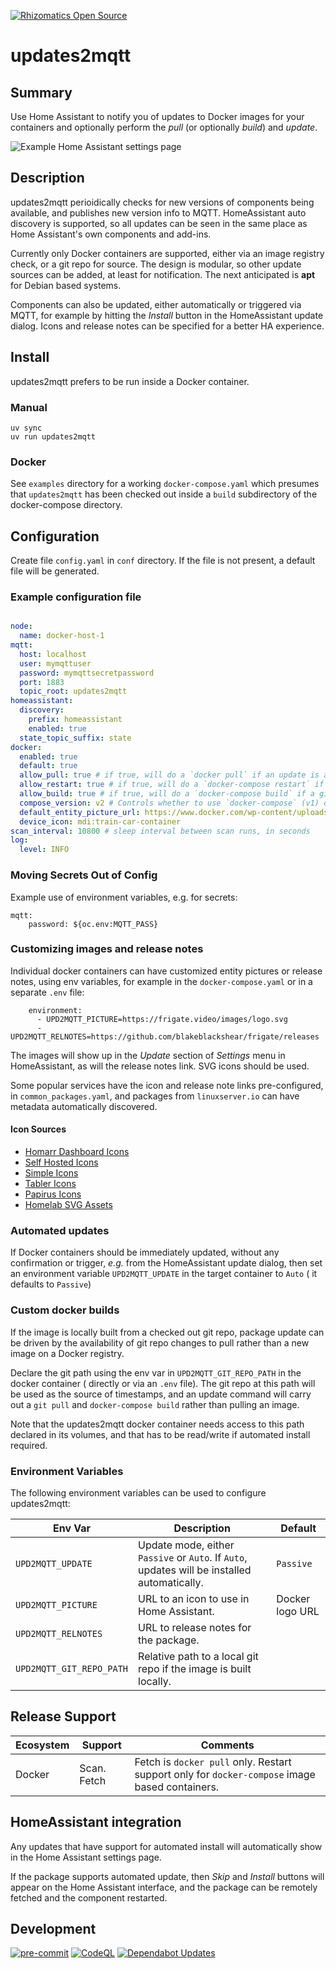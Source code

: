 [![Rhizomatics Open Source](https://avatars.githubusercontent.com/u/162821163?s=96&v=4)](https://github.com/rhizomatics)

# updates2mqtt

## Summary

Use Home Assistant to notify you of updates to Docker images for your containers and optionally perform the *pull* (or optionally *build*) and *update*.

![Example Home Assistant settings page](images/hass_update_page.png "Home Assistant Updates")

## Description

updates2mqtt perioidically checks for new versions of components being available, and publishes new version info to MQTT.
HomeAssistant auto discovery is supported, so all updates can be seen in the same place as Home Assistant's
own components and add-ins.

Currently only Docker containers are supported, either via an image registry check, or a git repo for source. The design is modular, so other update sources can be added, at least for notification. The next anticipated is **apt** for Debian based systems.

Components can also be updated, either automatically or triggered via MQTT, for example by hitting the *Install*
button in the HomeAssistant update dialog. Icons and release notes can be specified for a better HA experience.

## Install

updates2mqtt prefers to be run inside a Docker container.

### Manual
```
uv sync
uv run updates2mqtt
```
### Docker

See ``examples`` directory for a working ``docker-compose.yaml`` which presumes that ``updates2mqtt`` has been checked out inside a ``build`` subdirectory of the docker-compose directory.

## Configuration

Create file `config.yaml` in `conf` directory. If the file is not present, a default file will be generated.

### Example configuration file

```yaml

node:
  name: docker-host-1
mqtt:
  host: localhost
  user: mymqttuser
  password: mymqttsecretpassword
  port: 1883
  topic_root: updates2mqtt
homeassistant:
  discovery:
    prefix: homeassistant
    enabled: true
  state_topic_suffix: state
docker:
  enabled: true
  default: true
  allow_pull: true # if true, will do a `docker pull` if an update is available
  allow_restart: true # if true, will do a `docker-compose restart` if an update is installed
  allow_build: true # if true, will do a `docker-compose build` if a git repo is configured
  compose_version: v2 # Controls whether to use `docker-compose` (v1) or `docker compose` (v2) command
  default_entity_picture_url: https://www.docker.com/wp-content/uploads/2022/03/Moby-logo.png
  device_icon: mdi:train-car-container
scan_interval: 10800 # sleep interval between scan runs, in seconds
log:
  level: INFO
```

### Moving Secrets Out of Config

Example use of environment variables, e.g. for secrets:

```
mqtt:
    password: ${oc.env:MQTT_PASS}
```
### Customizing images and release notes

Individual docker containers can have customized entity pictures or release notes, using env variables, for example in the `docker-compose.yaml` or in a separate `.env` file:

```
    environment:
      - UPD2MQTT_PICTURE=https://frigate.video/images/logo.svg
      - UPD2MQTT_RELNOTES=https://github.com/blakeblackshear/frigate/releases
```

The images will show up in the *Update* section of *Settings* menu in HomeAssistant,
as will the release notes link. SVG icons should be used.

Some popular services have the icon and release note links pre-configured, in `common_packages.yaml`,
and packages from `linuxserver.io` can have metadata automatically discovered.

#### Icon Sources

- [Homarr Dashboard Icons](https://github.com/homarr-labs/dashboard-icons)
- [Self Hosted Icons](https://github.com/selfhst/icons)
- [Simple Icons](https://github.com/simple-icons/simple-icons)
- [Tabler Icons](https://tabler.io/icons)
- [Papirus Icons](https://github.com/PapirusDevelopmentTeam/papirus-icon-theme)
- [Homelab SVG Assets](https://github.com/loganmarchione/homelab-svg-assets)

### Automated updates

If Docker containers should be immediately updated, without any confirmation
or trigger, *e.g.* from the HomeAssistant update dialog, then set an environment variable `UPD2MQTT_UPDATE`
in the target container to `Auto` ( it defaults to `Passive`)

### Custom docker builds

If the image is locally built from a checked out git repo, package update can be driven
by the availability of git repo changes to pull rather than a new image on a Docker registry.

Declare the git path using the env var in ``UPD2MQTT_GIT_REPO_PATH`` in the docker container ( directly or via an ``.env`` file).
The git repo at this path will be used as the source of timestamps, and an update command will carry out a 
``git pull`` and ``docker-compose build`` rather than pulling an image.

Note that the updates2mqtt docker container needs access to this path declared in its volumes, and that has to
be read/write if automated install required.

### Environment Variables

The following environment variables can be used to configure updates2mqtt:

| Env Var | Description | Default  |
|---------| ------------|----------|
| `UPD2MQTT_UPDATE`  | Update mode, either `Passive` or `Auto`. If `Auto`, updates will be installed automatically. | `Passive` |
| `UPD2MQTT_PICTURE`  | URL to an icon to use in Home Assistant.  | Docker logo URL   |
| `UPD2MQTT_RELNOTES` | URL to release notes for the package.  |  | 
| `UPD2MQTT_GIT_REPO_PATH` | Relative path to a local git repo if the image is built locally.  | |


## Release Support

| Ecosystem | Support     | Comments                                                                                           |
|-----------|-------------|----------------------------------------------------------------------------------------------------|
| Docker    | Scan. Fetch | Fetch is ``docker pull`` only. Restart support only for ``docker-compose`` image based containers. |
  
  
## HomeAssistant integration

Any updates that have support for automated install will automatically show in the
Home Assistant settings page.

If the package supports automated update, then *Skip* and *Install* buttons will appear on the Home Assistant
interface, and the package can be remotely fetched and the component restarted.

## Development
[![pre-commit](https://img.shields.io/badge/pre--commit-enabled-brightgreen?logo=pre-commit)](https://github.com/pre-commit/pre-commit)
[![CodeQL](https://github.com/rhizomatics/updates2mqtt/actions/workflows/github-code-scanning/codeql/badge.svg)](https://github.com/rhizomatics/updates2mqtt/actions/workflows/github-code-scanning/codeql)
[![Dependabot Updates](https://github.com/rhizomatics/updates2mqtt/actions/workflows/dependabot/dependabot-updates/badge.svg)](https://github.com/rhizomatics/updates2mqtt/actions/workflows/dependabot/dependabot-updates)